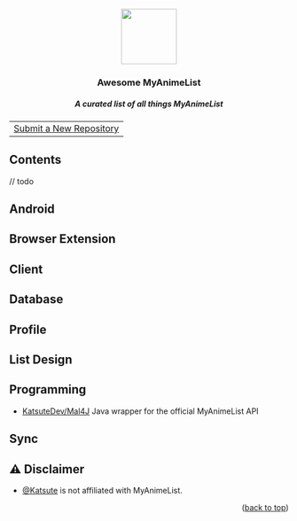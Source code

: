 <div id="top" align="center">
    <br>
    <a href="https://github.com/Katsute/awesome-myanimelist#readme">
        <img src="https://raw.githubusercontent.com/KatsuteDev/Background/main/logo.png" width="100" height="100">
    </a>
    <h3>Awesome MyAnimeList</h3>
    <h5>A curated list of all things MyAnimeList</h5>
    <table><tr><td>
        <a href="https://github.com/Katsute/awesome-myanimelist/issues/new?template=1-repository.yml">Submit a New Repository</a>
    </td></tr></table>
</div>

## Contents

// todo

<!-- CONTENT -->

## Android

## Browser Extension

## Client

## Database

## Profile

## List Design

## Programming

 * [KatsuteDev/Mal4J](https://github.com/KatsuteDev/Mal4J) Java wrapper for the official MyAnimeList API
## Sync
<!-- /CONTENT -->

## ⚠️️ Disclaimer

 - [@Katsute](https://github.com/Katsute) is not affiliated with MyAnimeList.

<p align="right">(<a href="#top">back to top</a>)</p>